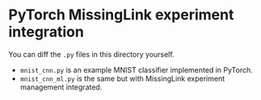 # PyTorch MissingLink experiment integration

You can diff the `.py` files in this directory yourself.

* `mnist_cnn.py` is an example MNIST classifier implemented in PyTorch.
* `mnist_cnn_ml.py` is the same but with MissingLink experiment management integrated.
